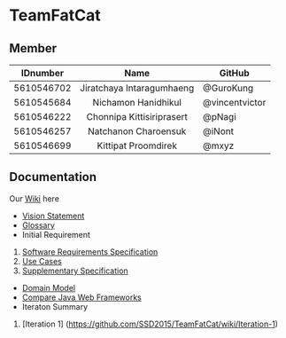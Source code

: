 # TeamFatCat

## Member 
| IDnumber | Name | GitHub |
| ---------- |:-------:| -------------------- |
| 5610546702 | Jiratchaya Intaragumhaeng | @GuroKung |
| 5610545684 | Nichamon Hanidhikul | @vincentvictor |
| 5610546222 | Chonnipa Kittisiriprasert | @pNagi |
| 5610546257 | Natchanon Charoensuk | @iNont |
| 5610546699 | Kittipat Proomdirek | @mxyz |


## Documentation
Our [Wiki](https://github.com/SSD2015/maxininontnachy-gugimiro/wiki) here

- [Vision Statement](https://github.com/SSD2015/maxininontnachy-gugimiro/wiki/Vision-Statement) 
- [Glossary](https://github.com/SSD2015/TeamFatCat/wiki/Appendix-A%3A-Glossary)
- Initial Requirement
 1. [Software Requirements Specification](https://github.com/SSD2015/maxininontnachy-gugimiro/wiki/Software-Requirements-Specification)
 2. [Use Cases](https://github.com/SSD2015/maxininontnachy-gugimiro/wiki/System-Features-%28UC%29)
 3. [Supplementary Specification](https://github.com/SSD2015/maxininontnachy-gugimiro/wiki/Other-Nonfunctional-Requirements)
- [Domain Model](http://github.com/SSD2015/TeamFatCat/wiki/Domain-Model)
- [Compare Java Web Frameworks](https://docs.google.com/document/d/1wE9YfZV8S0POgV3MoY_d8RkaUqgGF7FI8-lNCQXZsr4)
- Iteraton Summary
 1. [Iteration 1] (https://github.com/SSD2015/TeamFatCat/wiki/Iteration-1)

